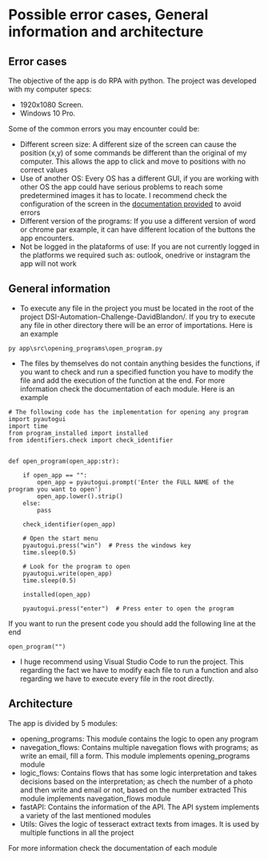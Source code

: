 # Possible error cases, General information and architecture
## Error cases
The objective of the app is do RPA with python. The project was developed with my computer specs:
- 1920x1080 Screen.
- Windows 10 Pro.
  
Some of the common errors you may encounter could be:

- Different screen size: A different size of the screen can cause the position (x,y) of some commands be different than the original of my computer. This allows the app to click and move to positions with no correct values
- Use of another OS: Every OS has a different GUI, if you are working with other OS the app could have serious problems to reach some predetermined images it has to locate. I recommend check the configuration of the screen in the [documentation provided](../../Configuration%20of%20your%20screen%20to%20run%20the%20project.pdf) to avoid errors
- Different version of the programs: If you use a different version of word or chrome par example, it can have different location of the buttons the app encounters.
- Not be logged in the plataforms of use: If you are not currently logged in the platforms we required such as: outlook, onedrive or instagram the app will not work

## General information
- To execute any file in the project you must be located in the root of the project DSI-Automation-Challenge-DavidBlandon/. If you try to execute any file in other directory
there will be an error of importations. Here is an example
```
py app\src\opening_programs\open_program.py
```
- The files by themselves do not contain anything besides the functions, if you want to check and run a specified function you have to modify the file and add the execution of the function at the end.
For more information check the documentation of each module. Here is an example
```
# The following code has the implementation for opening any program
import pyautogui
import time
from program_installed import installed
from identifiers.check import check_identifier


def open_program(open_app:str):

    if open_app == "":
        open_app = pyautogui.prompt('Enter the FULL NAME of the program you want to open')
        open_app.lower().strip()
    else:
        pass

    check_identifier(open_app)

    # Open the start menu
    pyautogui.press("win")  # Press the windows key
    time.sleep(0.5)

    # Look for the program to open
    pyautogui.write(open_app)
    time.sleep(0.5)

    installed(open_app)

    pyautogui.press("enter")  # Press enter to open the program

```
If you want to run the present code you should add the following line at the end
```
open_program("")
```
- I huge recommend using Visual Studio Code to run the project. This regarding the fact we have to modify each file to run a function and also regarding we have to execute every file in the root directly.

## Architecture

The app is divided by 5 modules:

- opening_programs: This module contains the logic to open any program
- navegation_flows: Contains multiple navegation flows with programs; as write an email, fill a form. This module implements opening_programs module
- logic_flows: Contains flows that has some logic interpretation and takes decisions based on the interpretation; as chech the number of a photo and then write and email or not, based on the number extracted This module implements navegation_flows module
- fastAPI: Contains the information of the API. The API system implements a variety of the last mentioned modules
- Utils: Gives the logic of tesseract extract texts from images. It is used by multiple functions in all the project

For more information check the documentation of each module
